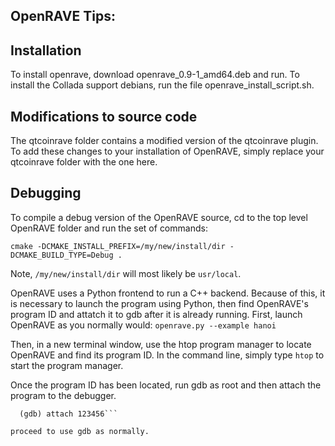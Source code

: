 ## OpenRAVE Tips:

## Installation
To install openrave, download openrave_0.9-1_amd64.deb and run. To install the Collada support debians, run the file openrave_install_script.sh.

## Modifications to source code
The qtcoinrave folder contains a modified version of the qtcoinrave plugin. To add these changes to your installation of OpenRAVE, simply replace your qtcoinrave folder with the one here.

## Debugging
To compile a debug version of the OpenRAVE source, cd to the top level OpenRAVE folder and run the set of commands:

`cmake -DCMAKE_INSTALL_PREFIX=/my/new/install/dir -DCMAKE_BUILD_TYPE=Debug .`


Note, `/my/new/install/dir` will most likely be `usr/local`.


OpenRAVE uses a Python frontend to run a C++ backend. Because of this, it is necessary to launch the program using Python, then find OpenRAVE's program ID and attatch it to gdb after it is already running. First, launch OpenRAVE as you normally would: 
`openrave.py --example hanoi`

Then, in a new terminal window, use the htop program manager to locate OpenRAVE and find its program ID. In the command line, simply type `htop` to start the program manager.

Once the program ID has been located, run gdb as root and then attach the program to the debugger.

```sudo gdb
  (gdb) attach 123456```
  
proceed to use gdb as normally.

